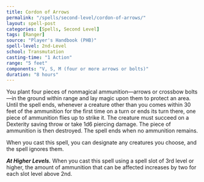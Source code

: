 ```yaml
---
title: Cordon of Arrows
permalink: "/spells/second-level/cordon-of-arrows/"
layout: spell-post
categories: [Spells, Second Level]
tags: [Ranger]
source: "Player's Handbook (PHB)"
spell-level: 2nd-Level
school: Transmutation
casting-time: "1 Action"
range: "5 feet"
components: "V, S, M (four or more arrows or bolts)"
duration: "8 hours"
---
```


You plant four pieces of nonmagical ammunition—arrows or crossbow bolts—in the ground within range and lay magic upon them to protect an area. Until the spell ends, whenever a creature other than you comes within 30 feet of the ammunition for the first time on a turn or ends its turn there, one piece of ammunition flies up to strike it. The creature must succeed on a Dexterity saving throw or take 1d6 piercing damage. The piece of ammunition is then destroyed. The spell ends when no ammunition remains.

When you cast this spell, you can designate any creatures you choose, and the spell ignores them.

***At Higher Levels.*** When you cast this spell using a spell slot of 3rd level or higher, the amount of ammunition that can be affected increases by two for each slot level above 2nd.